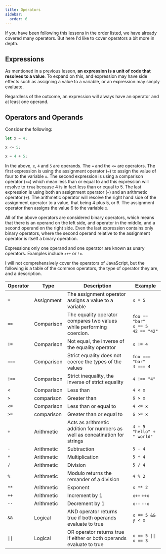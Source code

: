 ```yaml
---
title: Operators
sidebar:
  order: 6
---
```


If you have been following this lessons in the order listed, we have already covered many operators. But here I'd like to cover operators a bit more in depth.

## Expressions

As mentioned in a previous lesson, **an expression is a unit of code that resolves to a value**. To expand on this, and expression may have side effects such as assigning a value to a variable, or an expression may simply evaluate.

Regardless of the outcome, an expression will always have an operator and at least one operand.

## Operators and Operands

Consider the following:

```javascript
let x = 4;

x <= 5;

x = 4 + 5;
```

In the above, `x`, `4` and `5` are operands. The `=` and the `<=` are operators. The first expression is using the assignment operator (`=`) to assign the value of four to the variable `x`. The second expression is using a comparison operator (`<=`) which mean less than or equal to and this expression will resolve to `true` because 4 is in fact less than or equal to 5. The last expression is using both an assignment operator (`=`) and an arithmetic operator (`+`). The arithmetic operator will resolve the right hand side of the assignment operator to a value, that being 4 plus 5, or 9. The assignment operator then assigns the value 9 to the variable `x`.

All of the above operators are considered binary operators, which means that there is an operand on the left side, and operator in the middle, and a second operand on the right side. Even the last expression contains only binary operators, where the second operand relative to the assignment operator is itself a binary operation.

Expressions only one operand and one operator are known as unary operators. Examples include `x++` or `!x`.

I will not comprehensively cover the operators of JavaScript, but the following is a table of the common operators, the type of operator they are, and a description.

| Operator | Type       | Description                                                                  | Example                                       |
| -------- | ---------- | ---------------------------------------------------------------------------- | --------------------------------------------- |
| `=`      | Assignment | The assignment operator assigns a value to a variable                        | `x = 5`                                       |
| `==`     | Comparison | The equality operator compares two values while performing coercion.         | `foo == "bar"`<br> `x == 5` <br> `42 == "42"` |
| `!=`     | Comparison | Not equal, the inverse of the equality operator                              | `x != 4`                                      |
| `===`    | Comparison | Strict equality does not coerce the types of the values                      | `foo === "bar"`<br>`4 === 4`                  |
| `!==`    | Comparison | Strict inequality, the inverse of strict equality                            | `4 !== "4"`                                   |
| `<`      | Comparison | Less than                                                                    | `4 < x`                                       |
| `>`      | comparison | Greater than                                                                 | `6 > x`                                       |
| `<=`     | Comparison | Less than or equal to                                                        | `4 <= x`                                      |
| `>=`     | comparison | Greater than or equal to                                                     | `6 >= x`                                      |
| `+`      | Arithmetic | Acts as arithmetic addition for numbers as well as concatination for strings | `4 + 5` <br> `"hello" + " world"`             |
| `-`      | Arithmetic | Subtraction                                                                  | `5 - 4`                                       |
| `*`      | Arithmetic | Multiplication                                                               | `5 * 4`                                       |
| `/`      | Arithmetic | Division                                                                     | `5 / 4`                                       |
| `%`      | Arithmetic | Modulo returns the remander of a division                                    | `4 % 2`                                       |
| `**`     | Arithmetic | Exponent                                                                     | `x ** 2`                                      |
| `++`     | Arithmetic | Increment by 1                                                               | `x++` `++x`                                   |
| `--`     | Arithmetic | Decrement by 1                                                               | `x--` `--x`                                   |
| `&&`     | Logical    | AND operator returns true if both operands evaluate to true                  | `x == 5 && y < x`                             |
| `\|\|`   | Logical    | OR operator returns true if either or both operands evaluate to true         | `x == 5 \|\| x == 3`                          |
